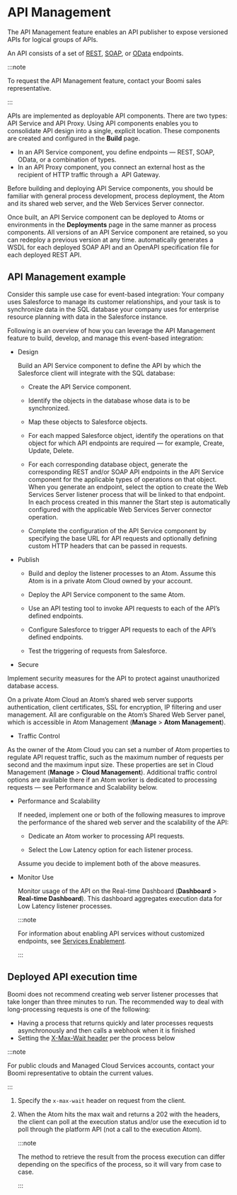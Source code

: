 # API Management

<head>
  <meta name="guidename" content="API Management"/>
  <meta name="context" content="GUID-28fb124c-f53f-4da8-bf8e-ca89656a5f39"/>
</head>


The API Management feature enables an API publisher to expose versioned APIs for logical groups of APIs.

An API consists of a set of [REST](http://en.wikipedia.org/wiki/REST_API), [SOAP](http://en.wikipedia.org/wiki/SOAP), or [OData](https://en.wikipedia.org/wiki/Open_Data_Protocol) endpoints.

:::note

To request the API Management feature, contact your Boomi sales representative.

:::

APIs are implemented as deployable API components. There are two types: API Service and API Proxy. Using API components enables you to consolidate API design into a single, explicit location. These components are created and configured in the **Build** page.

-   In an API Service component, you define endpoints — REST, SOAP, OData, or a combination of types.
-   In an API Proxy component, you connect an external host as the recipient of HTTP traffic through a  API Gateway.

Before building and deploying API Service components, you should be familiar with general process development, process deployment, the Atom and its shared web server, and the Web Services Server connector.

Once built, an API Service component can be deployed to Atoms or environments in the **Deployments** page in the same manner as process components. All versions of an API Service component are retained, so you can redeploy a previous version at any time. automatically generates a WSDL for each deployed SOAP API and an OpenAPI specification file for each deployed REST API.

## API Management example

Consider this sample use case for event-based integration: Your company uses Salesforce to manage its customer relationships, and your task is to synchronize data in the SQL database your company uses for enterprise resource planning with data in the Salesforce instance.

Following is an overview of how you can leverage the API Management feature to build, develop, and manage this event-based integration:

-   Design

    Build an API Service component to define the API by which the Salesforce client will integrate with the SQL database:

    -   Create the API Service component.

    -   Identify the objects in the database whose data is to be synchronized.

    -   Map these objects to Salesforce objects.

    -   For each mapped Salesforce object, identify the operations on that object for which API endpoints are required — for example, Create, Update, Delete.

    -   For each corresponding database object, generate the corresponding REST and/or SOAP API endpoints in the API Service component for the applicable types of operations on that object. When you generate an endpoint, select the option to create the Web Services Server listener process that will be linked to that endpoint. In each process created in this manner the Start step is automatically configured with the applicable Web Services Server connector operation.

    -   Complete the configuration of the API Service component by specifying the base URL for API requests and optionally defining custom HTTP headers that can be passed in requests.

-   Publish

    -   Build and deploy the listener processes to an Atom. Assume this Atom is in a private Atom Cloud owned by your account.

    -   Deploy the API Service component to the same Atom.

    -   Use an API testing tool to invoke API requests to each of the API’s defined endpoints.

    -   Configure Salesforce to trigger API requests to each of the API’s defined endpoints.

    -   Test the triggering of requests from Salesforce.

-   Secure

Implement security measures for the API to protect against unauthorized database access.

On a private Atom Cloud an Atom’s shared web server supports authentication, client certificates, SSL for encryption, IP filtering and user management. All are configurable on the Atom’s Shared Web Server panel, which is accessible in Atom Management \(**Manage** \> **Atom Management**\).

-   Traffic Control

As the owner of the Atom Cloud you can set a number of Atom properties to regulate API request traffic, such as the maximum number of requests per second and the maximum input size. These properties are set in Cloud Management \(**Manage** \> **Cloud Management**\). Additional traffic control options are available there if an Atom worker is dedicated to processing requests — see Performance and Scalability below.

-   Performance and Scalability

    If needed, implement one or both of the following measures to improve the performance of the shared web server and the scalability of the API:

    -   Dedicate an Atom worker to processing API requests.

    -   Select the Low Latency option for each listener process.

    Assume you decide to implement both of the above measures.

-   Monitor Use

    Monitor usage of the API on the Real-time Dashboard \(**Dashboard** \> **Real-time Dashboard**\). This dashboard aggregates execution data for Low Latency listener processes.


    :::note

    For information about enabling API services without customized endpoints, see [Services Enablement](/docs/Atomsphere/Integration/Event-based%20integration/c-atm-Services_Enablement_e883062e-3271-4dec-bc98-0cb76eaa878c.md).

    :::

## Deployed API execution time

Boomi does not recommend creating web server listener processes that take longer than three minutes to run. The recommended way to deal with long-processing requests is one of the following:

-   Having a process that returns quickly and later processes requests asynchronously and then calls a webhook when it is finished
-   Setting the [X-Max-Wait header](/docs/Atomsphere/Integration/Event-based%20integration/int-Atom_forward_headers_9f0fa058-ddb6-44a5-a49e-035f3e255657.md) per the process below

:::note

For public clouds and Managed Cloud Services accounts, contact your Boomi representative to obtain the current values.

:::

1.  Specify the `x-max-wait` header on request from the client.
2.  When the Atom hits the max wait and returns a 202 with the headers, the client can poll at the execution status and/or use the execution id to poll through the platform API \(not a call to the execution Atom\).

    :::note
    
    The method to retrieve the result from the process execution can differ depending on the specifics of the process, so it will vary from case to case.

    :::
